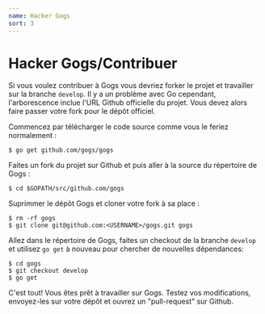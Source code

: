 ```yaml
---
name: Hacker Gogs
sort: 3
---
```


# Hacker Gogs/Contribuer 

Si vous voulez contribuer à Gogs vous devriez forker le projet et travailler sur la branche `develop`.
Il y a un problème avec Go cependant, l'arborescence inclue l'URL Github officielle du projet. Vous devez alors faire passer votre fork pour le dépôt officiel.

Commencez par télécharger le code source comme vous le feriez normalement :

    $ go get github.com/gogs/gogs

Faites un fork du projet sur Github et puis aller à la source du répertoire de Gogs :

    $ cd $GOPATH/src/github.com/gogs

Suprimmer le dépôt Gogs et cloner votre fork à sa place :

    $ rm -rf gogs
    $ git clone git@github.com:<USERNAME>/gogs.git gogs

Allez dans le répertoire de Gogs, faites un checkout de la branche `develop` et utilisez `go get` à nouveau pour chercher de nouvelles dépendances:

    $ cd gogs
    $ git checkout develop
    $ go get

C'est tout! Vous êtes prêt à travailler sur Gogs. Testez vos modifications, envoyez-les sur votre dépôt et ouvrez un "pull-request" sur Github.
